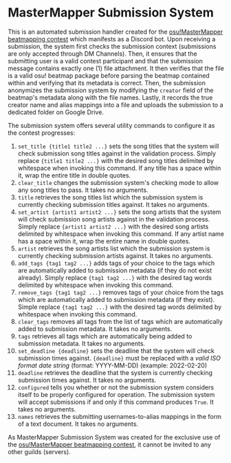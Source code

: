 # MasterMapper Submission System

This is an automated submission handler created for the [osu!MasterMapper beatmapping contest](https://osu.ppy.sh/community/forums/topics/1495284?n=1) which manifests as a Discord bot. Upon receiving a submission, the system first checks the submission context (submissions are only accepted through DM Channels). Then, it ensures that the submitting user is a valid contest participant and that the submission message contains exactly one (1) file attachment. It then verifies that the file is a valid osu! beatmap package before parsing the beatmap contained within and verifying that its metadata is correct. Then, the submission anonymizes the submission system by modifying the ``creator`` field of the beatmap's metadata along with the file names. Lastly, it records the true creator name and alias mappings into a file and uploads the submission to a dedicated folder on Google Drive.  

The submission system offers several utility commands to configure it as the contest progresses:
1. ``set_title {title1 title2 ...}`` sets the song titles that the system will check submission song titles against in the validation process. Simply replace ``{title1 title2 ...}`` with the desired song titles delimited by whitespace when invoking this command. If any title has a space within it, wrap the entire title in double quotes. 
2. ``clear_title`` changes the submission system's checking mode to allow any song titles to pass. It takes no arguments.
3. ``title`` retrieves the song titles list which the submission system is currently checking submission titles against. It takes no arguments.
4. ``set_artist {artist1 artist2 ...}`` sets the song artists that the system will check submission song artists against in the validation process. Simply replace ``{artist1 artist2 ...}`` with the desired song artists delimited by whitespace when invoking this command. If any artist name has a space within it, wrap the entire name in double quotes.
5. ``artist`` retrieves the song artists list which the submission system is currently checking submission artists against. It takes no arguments.
6. ``add_tags {tag1 tag2 ...}`` adds tags of your choice to the tags which are automatically added to submission metadata (if they do not exist already). Simply replace ``{tag1 tag2 ...}`` with the desired tag words delimited by whitespace when invoking this command.
7. ``remove_tags {tag1 tag2 ...}`` removes tags of your choice from the tags which are automatically added to submission metadata (if they exist). Simple replace ``{tag1 tag2 ...}`` with the desired tag words delimited by whitespace when invoking this command.
8. ``clear_tags`` removes all tags from the list of tags which are automatically added to submission metadata. It takes no arguments.
9. ``tags`` retrieves all tags which are automatically being added to submission metadata. It takes no arguments.
10. ``set_deadline {deadline}`` sets the deadline that the system will check submission times against. ``{deadline}`` must be replaced with a _valid ISO format date string_ (format: YYYY-MM-DD) (example: 2022-02-20)
11. ``deadline`` retrieves the deadline that the system is currently checking submission times against. It takes no arguments.
12. ``configured`` tells you whether or not the submission system considers itself to be properly configured for operation. The submission system will accept submissions if and only if this command produces ``True``. It takes no arguments.
13. ``names`` retrieves the submitting usernames-to-alias mappings in the form of a text document. It takes no arguments.


As MasterMapper Submission System was created for the exclusive use of the [osu!MasterMapper beatmapping contest](https://osu.ppy.sh/community/forums/topics/1495284?n=1), it cannot be invited to any other guilds (servers).